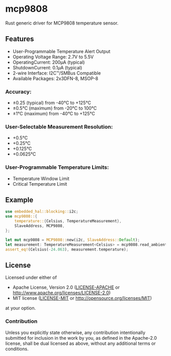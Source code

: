 # mcp9808
  Rust generic driver for MCP9808 temperature sensor.

## Features

* User-Programmable Temperature Alert Output
* Operating Voltage Range: 2.7V to 5.5V
* OperatingCurrent: 200μA (typical)
* ShutdownCurrent: 0.1μA (typical)
* 2-wire Interface: I2C™/SMBus Compatible
* Available Packages: 2x3DFN-8, MSOP-8

### Accuracy:
* ±0.25 (typical) from -40°C to +125°C
* ±0.5°C (maximum) from -20°C to 100°C
* ±1°C (maximum) from -40°C to +125°C

### User-Selectable Measurement Resolution:
* +0.5°C
* +0.25°C
* +0.125°C
* +0.0625°C

### User-Programmable Temperature Limits:
* Temperature Window Limit
* Critical Temperature Limit

## Example

```rust
use embedded_hal::blocking::i2c;
use mcp9808::{
    temperature::{Celsius, TemperatureMeasurement},
    SlaveAddress, MCP9808,
};

let mut mcp9808 = MCP9808::new(i2c, SlaveAddress::Default);
let measurement: TemperatureMeasurement<Celsius> = mcp9808.read_ambient_temperature().unwrap();
assert_eq!(Celsius(-24.063), measurement.temperature);
```

## License

Licensed under either of

- Apache License, Version 2.0 ([LICENSE-APACHE](LICENSE-APACHE) or
  http://www.apache.org/licenses/LICENSE-2.0)
- MIT license ([LICENSE-MIT](LICENSE-MIT) or http://opensource.org/licenses/MIT)

at your option.

### Contribution

Unless you explicitly state otherwise, any contribution intentionally submitted
for inclusion in the work by you, as defined in the Apache-2.0 license, shall be
dual licensed as above, without any additional terms or conditions.

